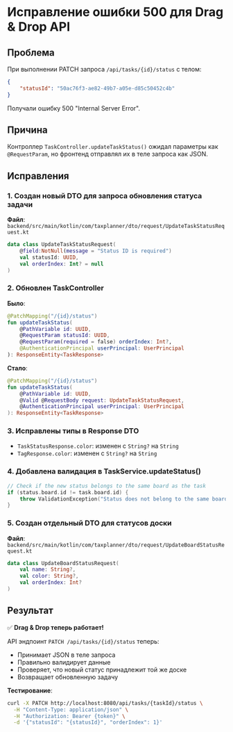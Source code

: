 # Исправление ошибки 500 для Drag & Drop API

## Проблема
При выполнении PATCH запроса `/api/tasks/{id}/status` с телом:
```json
{
    "statusId": "50ac76f3-ae82-49b7-a05e-d85c50452c4b"
}
```

Получали ошибку 500 "Internal Server Error".

## Причина
Контроллер `TaskController.updateTaskStatus()` ожидал параметры как `@RequestParam`, но фронтенд отправлял их в теле запроса как JSON.

## Исправления

### 1. Создан новый DTO для запроса обновления статуса задачи
**Файл**: `backend/src/main/kotlin/com/taxplanner/dto/request/UpdateTaskStatusRequest.kt`
```kotlin
data class UpdateTaskStatusRequest(
    @field:NotNull(message = "Status ID is required")
    val statusId: UUID,
    val orderIndex: Int? = null
)
```

### 2. Обновлен TaskController
**Было**:
```kotlin
@PatchMapping("/{id}/status")
fun updateTaskStatus(
    @PathVariable id: UUID,
    @RequestParam statusId: UUID,
    @RequestParam(required = false) orderIndex: Int?,
    @AuthenticationPrincipal userPrincipal: UserPrincipal
): ResponseEntity<TaskResponse>
```

**Стало**:
```kotlin
@PatchMapping("/{id}/status")
fun updateTaskStatus(
    @PathVariable id: UUID,
    @Valid @RequestBody request: UpdateTaskStatusRequest,
    @AuthenticationPrincipal userPrincipal: UserPrincipal
): ResponseEntity<TaskResponse>
```

### 3. Исправлены типы в Response DTO
- `TaskStatusResponse.color`: изменен с `String?` на `String`
- `TagResponse.color`: изменен с `String?` на `String`

### 4. Добавлена валидация в TaskService.updateStatus()
```kotlin
// Check if the new status belongs to the same board as the task
if (status.board.id != task.board.id) {
    throw ValidationException("Status does not belong to the same board as the task")
}
```

### 5. Создан отдельный DTO для статусов доски
**Файл**: `backend/src/main/kotlin/com/taxplanner/dto/request/UpdateBoardStatusRequest.kt`
```kotlin
data class UpdateBoardStatusRequest(
    val name: String?,
    val color: String?,
    val orderIndex: Int?
)
```

## Результат

✅ **Drag & Drop теперь работает!**

API эндпоинт `PATCH /api/tasks/{id}/status` теперь:
- Принимает JSON в теле запроса
- Правильно валидирует данные
- Проверяет, что новый статус принадлежит той же доске
- Возвращает обновленную задачу

**Тестирование**:
```bash
curl -X PATCH http://localhost:8080/api/tasks/{taskId}/status \
  -H "Content-Type: application/json" \
  -H "Authorization: Bearer {token}" \
  -d '{"statusId": "{statusId}", "orderIndex": 1}'
``` 